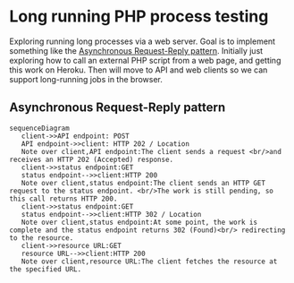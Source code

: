 # Long running PHP process testing

Exploring running long processes via a web server. Goal is to implement something like the [Asynchronous Request-Reply pattern](https://learn.microsoft.com/en-us/azure/architecture/patterns/async-request-reply). Initially just exploring how to call an external PHP script from a web page, and getting this work on Heroku. Then will move to API and web clients so we can support long-running jobs in the browser.

## Asynchronous Request-Reply pattern

```mermaid
sequenceDiagram
   client->>API endpoint: POST
   API endpoint->>client: HTTP 202 / Location
   Note over client,API endpoint:The client sends a request <br/>and receives an HTTP 202 (Accepted) response.
   client->>status endpoint:GET
   status endpoint-->>client:HTTP 200
   Note over client,status endpoint:The client sends an HTTP GET request to the status endpoint. <br/>The work is still pending, so this call returns HTTP 200.
   client->>status endpoint:GET
   status endpoint-->>client:HTTP 302 / Location
   Note over client,status endpoint:At some point, the work is complete and the status endpoint returns 302 (Found)<br/> redirecting to the resource.
   client->>resource URL:GET
   resource URL-->>client:HTTP 200
   Note over client,resource URL:The client fetches the resource at the specified URL.
```




